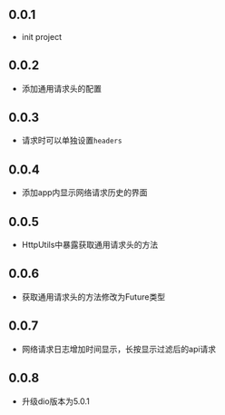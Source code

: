 ## 0.0.1

* init project

## 0.0.2
* 添加通用请求头的配置

## 0.0.3
* 请求时可以单独设置`headers`

## 0.0.4
* 添加app内显示网络请求历史的界面

## 0.0.5
* HttpUtils中暴露获取通用请求头的方法

## 0.0.6
* 获取通用请求头的方法修改为Future类型

## 0.0.7
* 网络请求日志增加时间显示，长按显示过滤后的api请求

## 0.0.8
* 升级dio版本为5.0.1